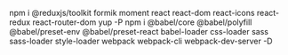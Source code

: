 npm i @reduxjs/toolkit formik moment react react-dom react-icons react-redux react-router-dom yup -P
npm i @babel/core @babel/polyfill @babel/preset-env @babel/preset-react babel-loader css-loader sass sass-loader style-loader webpack webpack-cli webpack-dev-server -D
